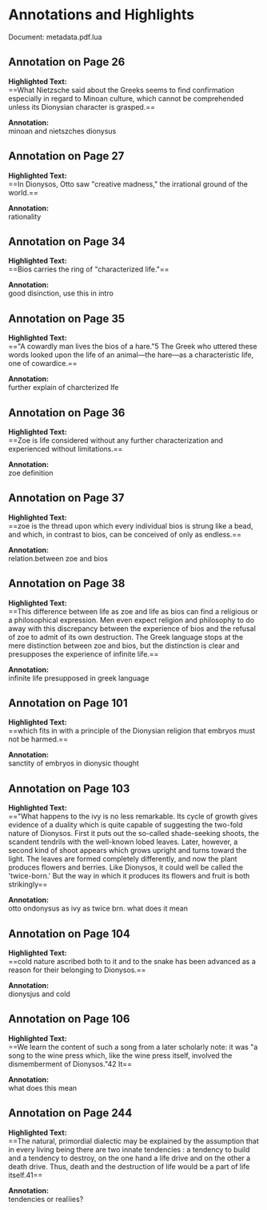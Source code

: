 # Annotations and Highlights
Document: metadata.pdf.lua
## Annotation on Page 26
**Highlighted Text:**  
==What Nietzsche said about the Greeks seems to find confirmation especially in regard to Minoan culture, which cannot be comprehended unless its Dionysian character is grasped.==

**Annotation:**  
minoan and nietszches dionysus

## Annotation on Page 27
**Highlighted Text:**  
==In Dionysos, Otto saw "creative madness," the irrational ground of the world.==

**Annotation:**  
rationality

## Annotation on Page 34
**Highlighted Text:**  
==Bios carries the ring of "characterized life."==

**Annotation:**  
good disinction, use this in intro

## Annotation on Page 35
**Highlighted Text:**  
=="A cowardly man lives the bios of a hare."5 The Greek who uttered these words looked upon the life of an animal—the hare—as a characteristic life, one of cowardice.==

**Annotation:**  
further explain of charcterized lfe

## Annotation on Page 36
**Highlighted Text:**  
==Zoe is life considered without any further characterization and experienced without limitations.==

**Annotation:**  
zoe definition

## Annotation on Page 37
**Highlighted Text:**  
==zoe is the thread upon which every individual bios is strung like a bead, and which, in contrast to bios, can be conceived of only as endless.==

**Annotation:**  
relation.between zoe and bios

## Annotation on Page 38
**Highlighted Text:**  
==This difference between life as zoe and life as bios can find a religious or a philosophical expression. Men even expect religion and philosophy to do away with this discrepancy between the experience of bios and the refusal of zoe to admit of its own destruction. The Greek language stops at the mere distinction between zoe and bios, but the distinction is clear and presupposes the experience of infinite life.==

**Annotation:**  
infinite life presupposed in greek language

## Annotation on Page 101
**Highlighted Text:**  
==which fits in with a principle of the Dionysian religion that embryos must not be harmed.==

**Annotation:**  
sanctity of embryos in dionysic thought

## Annotation on Page 103
**Highlighted Text:**  
=="What happens to the ivy is no less remarkable. Its cycle of growth gives evidence of a duality which is quite capable of suggesting the two-fold nature of Dionysos. First it puts out the so-called shade-seeking shoots, the scandent tendrils with the well-known lobed leaves. Later, however, a second kind of shoot appears which grows upright and turns toward the light. The leaves are formed completely differently, and now the plant produces flowers and berries. Like Dionysos, it could well be called the 'twice-born.' But the way in which it produces its flowers and fruit is both strikingly==

**Annotation:**  
otto ondonysus as ivy as twice brn. what does it mean

## Annotation on Page 104
**Highlighted Text:**  
==cold nature ascribed both to it and to the snake has been advanced as a reason for their belonging to Dionysos.==

**Annotation:**  
dionysjus and cold

## Annotation on Page 106
**Highlighted Text:**  
==We learn the content of such a song from a later scholarly note: it was "a song to the wine press which, like the wine press itself, involved the dismemberment of Dionysos."42 It==

**Annotation:**  
what does this mean

## Annotation on Page 244
**Highlighted Text:**  
==The natural, primordial dialectic may be explained by the assumption that in every living being there are two innate tendencies : a tendency to build and a tendency to destroy, on the one hand a life drive and on the other a death drive. Thus, death and the destruction of life would be a part of life itself.41==

**Annotation:**  
tendencies or realĩies?


